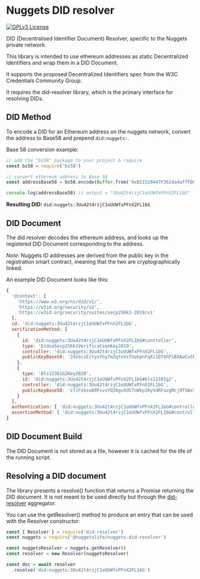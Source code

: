 # Nuggets DID resolver
[![GPLv3 License](https://img.shields.io/badge/License-GPL%20v3-yellow.svg)](https://opensource.org/licenses/)

DID (Decentralised Identifier Document) Resolver, specific to the Nuggets private network.

This library is intended to use ethereum addresses as static Decentralized Identifiers and wrap them in a DID Document.

It supports the proposed Decentralized Identifiers spec from the W3C Credentials Community Group.

It requires the did-resolver library, which is the primary interface for resolving DIDs.

## DID Method

To encode a DID for an Ethereum address on the nuggets network, convert the address to Base58 and prepend `did:nuggets:`.

Base 58 conversion example:
```js
// add the "bs58" package to your project & require
const bs58 = require('bs58')

// convert ethereum address to Base 58
const addressBase58 = bs58.encode(Buffer.from('0xB21528447F362da4affFD62B499a7630C6A59f3b'.slice(2), 'hex'))

console.log(addressBase58) // output = "3Uu42t4rzjC1oUUWfxPFnX2FL1bG"
```

**Resulting DID:** `did:nuggets:3Uu42t4rzjC1oUUWfxPFnX2FL1bG`

## DID Document
The did resolver decodes the ethereum address, and looks up the registered DID Document corresponding to the address.

*Note*: Nuggets ID addresses are derived from the public key in the registration smart contract, meaning that the two are cryptographically linked.

An example DID Document looks like this:

```js
{
  '@context': [
    'https://www.w3.org/ns/did/v1/',
    'https://w3id.org/security/v2',
    'https://w3id.org/security/suites/secp256k1-2019/v1'
  ],
  id: 'did:nuggets:3Uu42t4rzjC1oUUWfxPFnX2FL1bG',
  verificationMethod: [
    {
      id: 'did:nuggets:3Uu42t4rzjC1oUUWfxPFnX2FL1bG#controller',
      type: 'EcdsaSecp256k1VerificationKey2019',
      controller: 'did:nuggets:3Uu42t4rzjC1oUUWfxPFnX2FL1bG',
      publicKeyBase58: '2dsbczEiYyxYGy7mZqtnVxfUobpnFqXz1DT4hPiBXAwCutRgMTReW6vP8hskHyahK6MMPyXoFHfZhTdYrhMV5oQq'
    },
    {
      type: 'Bls12381G2Key2020',
      id: 'did:nuggets:3Uu42t4rzjC1oUUWfxPFnX2FL1bG#bls12381g2',
      controller: 'did:nuggets:3Uu42t4rzjC1oUUWfxPFnX2FL1bG',
      publicKeyBase58: 'z7iFxbzoB9FsvxYQ26gvXdS7nWkp1RyVdRFazgMcj9T5Wx5PZFyNJyxQqDe8nyZ7BiafJpJTjXj4ULdaCVfcc3rXpWy8Pph23rqi7AkZvKhQr7D9sc8a5Fi7HxibUnrnPPc'
    }
  ],
  authentication: [ 'did:nuggets:3Uu42t4rzjC1oUUWfxPFnX2FL1bG#controller' ],
  assertionMethod: [ 'did:nuggets:3Uu42t4rzjC1oUUWfxPFnX2FL1bG#controller' ]
}
```

## DID Document Build

The DID Document is not stored as a file, however it is cached for the life of the running script.

## Resolving a DID document
The library presents a resolve() function that returns a Promise returning the DID document. It is not meant to be used directly but through the [did-resolver](https://github.com/decentralized-identity/did-resolver) aggregator.

You can use the getResolver() method to produce an entry that can be used with the Resolver constructor:

```js
const { Resolver } = require('did-resolver')
const nuggets = require('@nuggetslife/nuggets-did-resolver')

const nuggetsResolver = nuggets.getResolver()
const resolver = new Resolver(nuggetsResolver)

const doc = await resolver
  .resolve('did:nuggets:3Uu42t4rzjC1oUUWfxPFnX2FL1bG')
```
